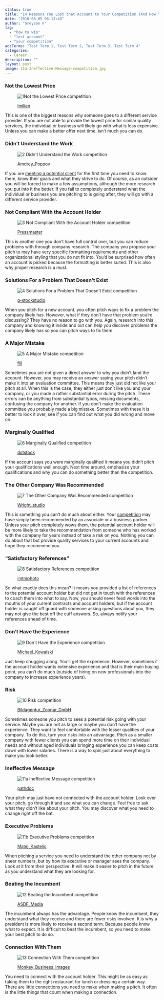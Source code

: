 ```yaml
---
status: true
title: "14 Reasons You Lost that Account to Your Competition (And How to Win Next Time)"
date: "2016-08-05 06:13:43"
author: "Greyson F"
tag:
  - "how to win"
  - "lost account"
  - "your competition"
adsTerms: "Test Term 1, Test Term 2, Test Term 3, Test Term 4"
categories:
  - Career
description: ""
layout: post
image: 11a-Ineffective-Message-competition.jpg
---
```


### Not the Lowest Price

<figure aria-describedby="caption-attachment-3951" class="wp-caption alignnone" id="attachment_3951" style="width: 700px">

![1Not the Lowest Price competition](/posts/1Not-the-Lowest-Price-competition.jpg)<figcaption class="wp-caption-text" id="caption-attachment-3951">[Imilian](https://www.shutterstock.com/pic-286353824/stock-photo-businessmans-finger-pushing-red-web-search-button-best-deal.html)

</figcaption></figure>

This is one of the biggest reasons why someone goes to a different service provider. If you are not able to provide the lowest price for similar quality services, the individual or business will likely go with what is less expensive. Unless you can make a better offer next time, isn’t much you can do.

### Didn’t Understand the Work

<figure aria-describedby="caption-attachment-3952" class="wp-caption alignnone" id="attachment_3952" style="width: 700px">

![2 Didn't Understand the Work competition](/posts/2-Didnt-Understand-the-Work-competition.jpg)<figcaption class="wp-caption-text" id="caption-attachment-3952">[Amdrey_Poppov](https://www.shutterstock.com/pic-70048396/stock-photo-group-of-disoriented-businesspeople.html)</figcaption></figure>

If you are [meeting a potential client](https://hbr.org/2012/09/top-reasons-salespeople-lose-b) for the first time you need to know them, know their goals and what they strive to do. Of course, as an outsider you will be forced to make a few assumptions, although the more research you put into it the better. If you fail to completely understand what the individual or business you are pitching to is going after, they will go with a different service provider.

### Not Compliant With the Account Holder

<figure aria-describedby="caption-attachment-3953" class="wp-caption alignnone" id="attachment_3953" style="width: 700px">

![3 Not Compliant With the Account Holder competition](/posts/3-Not-Compliant-With-the-Account-Holder-competition.jpg)<figcaption class="wp-caption-text" id="caption-attachment-3953">[Pressmaster](https://www.shutterstock.com/pic-158522279/stock-photo-image-of-two-young-businessmen-using-touchpad-at-meeting.html)</figcaption></figure>

This is another one you don’t have full control over, but you can reduce problems with through company research. The company you propose your pitch to may have very specific formatting requirements and other organizational styling that you do not fit into. You’d be surprised how often an account is picked because the formatting is better suited. This is also why proper research is a must.

### Solutions For a Problem That Doesn’t Exist

<figure aria-describedby="caption-attachment-3954" class="wp-caption alignnone" id="attachment_3954" style="width: 700px">

![4 Solutions For a Problem That Doesn't Exist competition](/posts/4-Solutions-For-a-Problem-That-Doesnt-Exist-competition.jpg)<figcaption class="wp-caption-text" id="caption-attachment-3954">[g-stockstudio](https://www.shutterstock.com/pic-226425211/stock-photo-boring-presentation-group-of-young-business-people-in-smart-casual-wear-looking-bored-while.html)

</figcaption></figure>

When you pitch for a new account, you often pitch ways to fix a problem the company likely has. However, what if they don’t have that problem you’re discussing? They have no reason to go with you. Again, research into this company and knowing it inside and out can help you discover problems the company likely has so you can pitch ways to fix them.

### A Major Mistake

<figure aria-describedby="caption-attachment-3955" class="wp-caption alignnone" id="attachment_3955" style="width: 700px">

![5 A Major Mistake competition](/posts/5-A-Major-Mistake-competition.jpg)<figcaption class="wp-caption-text" id="caption-attachment-3955">[flil](https://www.shutterstock.com/pic-301395722/stock-photo--accounting-accounting-documents-a-cup-of-strong-coffee-tables-of-numbers-calculator-top-view.html)</figcaption></figure>

Sometimes you are not given a direct answer to why you didn’t land the account. However, you may receive an answer saying your pitch didn’t make it into an evaluation committee. This means they just did not like your pitch at all. When this is the case, they either just don’t like you and your company, or you made a rather substantial error during the pitch. These errors can be anything from substantial typos, missing documents, confusing the company for another. If you don’t make the evaluation committee you probably made a big mistake. Sometimes with these it is better to look it over, see if you can find out what you did wrong and move on.

### Marginally Qualified

<figure aria-describedby="caption-attachment-3956" class="wp-caption alignnone" id="attachment_3956" style="width: 700px">

![6 Marginally Qualified competition](/posts/6-Marginally-Qualified-competition.jpg)<figcaption class="wp-caption-text" id="caption-attachment-3956">[dotstock](https://ww.shutterstock.com/pic-154536812/stock-photo-portrait-of-tired-young-business-woman-at-the-office.html)

</figcaption></figure>

If the account says you were marginally qualified it means you didn’t pitch your qualifications well enough. Next time around, emphasize your qualifications and why you can do something better than the competition.

### The Other Company Was Recommended

<figure aria-describedby="caption-attachment-3957" class="wp-caption alignnone" id="attachment_3957" style="width: 700px">

![7 The Other Company Was Recommended competition](/posts/7-The-Other-Company-Was-Recommended-competition.jpg)<figcaption class="wp-caption-text" id="caption-attachment-3957">[Wright_studio](https://www.shutterstock.com/pic-351001487/stock-photo-businessman-pressing-button-on-touch-screen-interface-and-select-recommended.html)</figcaption></figure>

This is something you can’t do much about either. Your [competition](https://www.linkedin.com/pulse/20140914141243-5572608-top-ten-reasons-why-you-really-lost-that-bid) may have simply been recommended by an associate or a business partner. Unless your pitch completely wows them, the potential account holder will be more likely to take the recommendation from someone who has worked with the company for years instead of take a risk on you. Nothing you can do about that but provide quality services to your current accounts and hope they recommend you.

### “Satisfactory References”

<figure aria-describedby="caption-attachment-3958" class="wp-caption alignnone" id="attachment_3958" style="width: 700px">

![8 Satisfactory References competition](/posts/8-Satisfactory-References-competition.jpg)<figcaption class="wp-caption-text" id="caption-attachment-3958">[imtmphoto](https://www.shutterstock.com/pic-379643950/stock-photo-caucasian-business-executive-praising-subordinate-by-giving-a-pat-on-the-shoulder.html)

</figcaption></figure>

So what exactly does this mean? It means you provided a list of references to the potential account holder but did not get in touch with the references to coach them into what to say. Now, you should never feed words into the mouths of your current contracts and account holders, but if the account holder is caught off guard with someone asking questions about you, they may not give the best off the cuff answers. So, always notify your references ahead of time.

### Don’t Have the Experience

<figure aria-describedby="caption-attachment-3959" class="wp-caption alignnone" id="attachment_3959" style="width: 700px">

![9 Don't Have the Experience competition](/posts/9-Dont-Have-the-Experience-competition.jpg)<figcaption class="wp-caption-text" id="caption-attachment-3959">[Michael_Kowalski](https://www.shutterstock.com/pic-115641427/stock-photo-stressed-and-worried-attractive-junior-businesswoman-and-senior-businessman-holding-their-heads.html)

</figcaption></figure>

Just keep chugging along. You’ll get the experience. However, sometimes if the account holder wants extensive experience and that is their main buying point, you can’t do much (outside of hiring on new professionals into the company to increase experience years).

### Risk

<figure aria-describedby="caption-attachment-3960" class="wp-caption alignnone" id="attachment_3960" style="width: 700px">

![10 Risk competition](/posts/10-Risk-competition.jpg)<figcaption class="wp-caption-text" id="caption-attachment-3960">[Bildagentur_Zoonar_GmbH](https://www.shutterstock.com/pic-233621905/stock-photo-risk-analysis.html)</figcaption></figure>

Sometimes someone you pitch to sees a potential risk going with your service. Maybe you are not as large or maybe you don’t have the experience. They want to feel comfortable with the lesser qualities of your company. To do this, turn your risks into an advantage. Pitch as a smaller company with fewer clients you can spend more time on their individual needs and without aged individuals bringing experience you can keep costs down with lower salaries. There is a way to spin just about everything to make you look better.

### Ineffective Message

<figure aria-describedby="caption-attachment-3961" class="wp-caption alignnone" id="attachment_3961" style="width: 700px">

![11a Ineffective Message competition](/posts/11a-Ineffective-Message-competition.jpg)<figcaption class="wp-caption-text" id="caption-attachment-3961">[pathdoc](https://www.shutterstock.com/pic-295421723/stock-photo-frustrated-handsome-young-business-man-in-suit-receiving-bad-news-message-on-mobile-smart-phone.html)

</figcaption></figure>

Your pitch may just have not connected with the account holder. Look over your pitch, go through it and see what you can change. Feel free to ask what they didn’t like about your pitch. You may discover what you need to change right off the bat.

### Executive Problems

<figure aria-describedby="caption-attachment-3962" class="wp-caption alignnone" id="attachment_3962" style="width: 700px">

![11b Executive Problems competition](/posts/11b-Executive-Problems-competition.jpg)<figcaption class="wp-caption-text" id="caption-attachment-3962">[Matej_Kastelic](https://www.shutterstock.com/pic-274821560/stock-photo-business-man-making-a-presentation-at-office-business-executive-delivering-a-presentation-to-his.html)

</figcaption></figure>

When pitching a service you need to understand the other company not by sheer numbers, but by how its executive or manager sees the company. Look at it from their perspective. It will make it easier to pitch in the future as you understand what they are looking for.

### Beating the Incumbent

<figure aria-describedby="caption-attachment-3963" class="wp-caption alignnone" id="attachment_3963" style="width: 700px">

![12 Beating the Incumbent competition](/posts/12-Beating-the-Incumbent-competition.jpg)<figcaption class="wp-caption-text" id="caption-attachment-3963">[ASDF_Media](https://www.shutterstock.com/pic-130099715/stock-photo-business-handshake.html)</figcaption></figure>

The incumbent always has the advantage. People know the incumbent, they understand what they receive and there are fewer risks involved. It is why a president is more likely to receive a second term. Because people know what to expect. It is difficult to beat the incumbent, so you need to make your best pitch to do so.

### Connection With Them

<figure aria-describedby="caption-attachment-3964" class="wp-caption alignnone" id="attachment_3964" style="width: 700px">

![13 Connection With Them competition](/posts/13-Connection-With-Them-competition.jpg)<figcaption class="wp-caption-text" id="caption-attachment-3964">[Monkey_Business_Images](https://www.shutterstock.com/pic-124547059/stock-photo-businessman-and-businesswoman-shaking-hands-in-office.html)</figcaption></figure>

You need to connect with the account holder. This might be as easy as taking them to the right restaurant for lunch or dressing a certain way. There are little connections you need to make when making a pitch. It often is the little things that count when making a connection.
